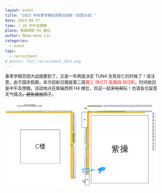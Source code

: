 ```yaml
---
layout: event
title: "2023 年秋季学期社团联合招新（百团大战）"
date: 2023-09-27
time: / 28 中午及傍晚
place: 紫操西侧 H4 摊位
author: Meow-meow Liu
categories:
  - event
tags:
  - recruitment
# poster: fall_recruitment_2022.png
---
```


春季学期百团大战就要到了，又是一年两度决定 TUNA 生死存亡的时候了！请注意，由于国庆假期，本次招新日期是第二周<span style="color:red">周三 (9/27) 及周四 (9/28)</span>，时间依旧是中午及傍晚。活动地点在紫操西侧 H4 摊位，欢迎一起来~~吃和~~玩！也请各位留意天气情况~~，避免被放鸽子~~。

<!--more-->

![没办法，就是这么丑](/assets/img/events/fall_recruitment_2023.png)

